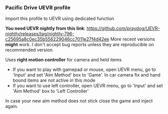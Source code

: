 ### Pacific Drive UEVR profile

Import this profile to UEVR using dedicated function

**You need UEVR nightly from this link**: https://github.com/praydog/UEVR-nightly/releases/tag/nightly-796-c25695a8c0ec35b556229046cc7011e27f4d42ee
More recent versions **might** work. I don't accept bug reports unless they are reproducible on recommended version.

Uses **right motion controller** for camera and held items

* If you want to play with gamepad or mouse, open UEVR menu, go to 'Input' and set 'Aim Method' box to 'Game'.
	In car camera fix and hand bound items are not active in this mode
* If you want to use left controller, open UEVR menu, go to 'Input' and set 'Aim Method' box to 'Left Controller'

In case your new aim method does not stick close the game and inject again.
